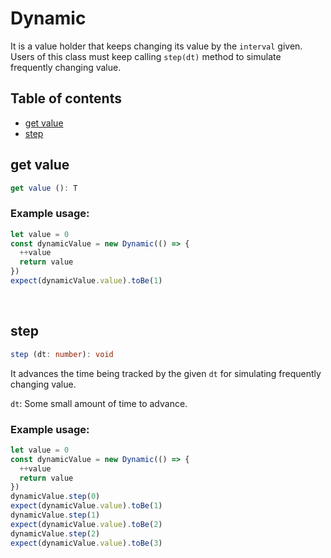 # Dynamic
It is a value holder that keeps changing its value by the `interval` given. Users of this class must keep calling `step(dt)` method to simulate frequently changing value.

## Table of contents
- [get value](https://github.com/ii887522/hydro/blob/master/docs/any/Dynamic.md#get-value)
- [step](https://github.com/ii887522/hydro/blob/master/docs/any/Dynamic.md#step)

## **get value**
```ts
get value (): T
```

### **Example usage:**
```ts
let value = 0
const dynamicValue = new Dynamic(() => {
  ++value
  return value
})
expect(dynamicValue.value).toBe(1)
```
<br />

## **step**
```ts
step (dt: number): void
```
It advances the time being tracked by the given `dt` for simulating frequently changing value.

`dt`: Some small amount of time to advance.

### **Example usage:**
```ts
let value = 0
const dynamicValue = new Dynamic(() => {
  ++value
  return value
})
dynamicValue.step(0)
expect(dynamicValue.value).toBe(1)
dynamicValue.step(1)
expect(dynamicValue.value).toBe(2)
dynamicValue.step(2)
expect(dynamicValue.value).toBe(3)
```
<br />
